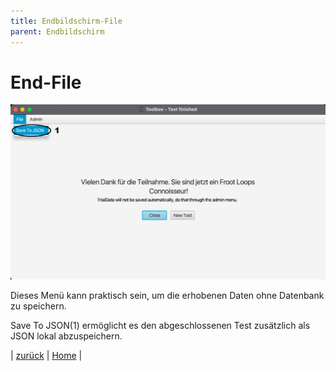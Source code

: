 ```yaml
---
title: Endbildschirm-File
parent: Endbildschirm
---
```

# End-File

![End-File](resources/ToolBoxEndFile.png)

Dieses Menü kann praktisch sein, um die erhobenen Daten ohne Datenbank zu speichern.

Save To JSON(1) ermöglicht es den abgeschlossenen Test zusätzlich als JSON lokal abzuspeichern.

| [zurück](end-window.md) | [Home](toolbox.md) |